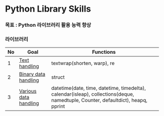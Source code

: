 # Python Library Skills

### 목표 : Python 라이브러리 활용 능력 향상

### 라이브러리
| No   | Goal |Functions|                                                       
| :--- | -------| ------|
| 1    | [Text handling](https://github.com/JYKai/python_skills/tree/main/text_handling) |textwrap(shorten, warp), re|
| 2    | [Binary data handling](https://github.com/JYKai/python_skills/tree/main/binary_handling) |struct|
| 3    | [Various data handling](https://github.com/JYKai/python_skills/tree/main/2_various_data_handling) |datetime(date, time, datetime, timedelta), calendar(isleap), collections(deque, namedtuple, Counter, defaultdict), heapq, pprint|